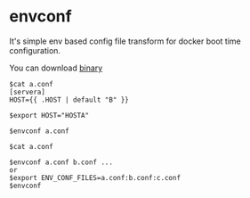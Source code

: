 # envconf

It's simple env based config file transform for docker boot time configuration.

You can download [binary](https://github.com/anarcher/envconf/releases)

```
$cat a.conf
[servera]
HOST={{ .HOST | default "B" }}

$export HOST="HOSTA"

$envconf a.conf

$cat a.conf
```

``` 
$envconf a.conf b.conf ...
or
$export ENV_CONF_FILES=a.conf:b.conf:c.conf
$envconf
```






